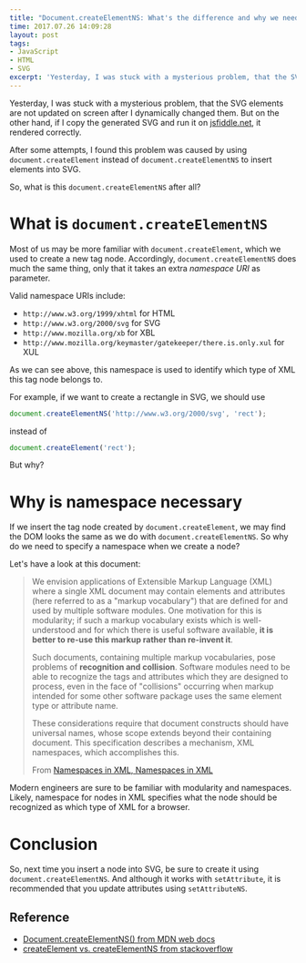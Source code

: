 ```yaml
---
title: "Document.createElementNS: What's the difference and why we need it"
time: 2017.07.26 14:09:28
layout: post
tags:
- JavaScript
- HTML
- SVG
excerpt: 'Yesterday, I was stuck with a mysterious problem, that the SVG elements are not updated on screen after I dynamically changed them. But on the other hand, if I copy the generated SVG and run it on [jsfiddle.net](http://jsfiddle.net), it rendered correctly. After some attempts, I found this problem was caused by using `document.createElement` instead of `document.createElementNS` to insert elements into SVG. So, what is this `document.createElementNS` after all?'
---
```


Yesterday, I was stuck with a mysterious problem, that the SVG elements are not updated on screen after I dynamically changed them. But on the other hand, if I copy the generated SVG and run it on [jsfiddle.net](http://jsfiddle.net), it rendered correctly.

After some attempts, I found this problem was caused by using `document.createElement` instead of `document.createElementNS` to insert elements into SVG.

So, what is this `document.createElementNS` after all?

# What is `document.createElementNS`

Most of us may be more familiar with `document.createElement`, which we used to create a new tag node. Accordingly, `document.createElementNS` does much the same thing, only that it takes an extra *namespace URI* as parameter.

Valid namespace URIs include:

- `http://www.w3.org/1999/xhtml` for HTML
- `http://www.w3.org/2000/svg` for SVG
- `http://www.mozilla.org/xb` for XBL
- `http://www.mozilla.org/keymaster/gatekeeper/there.is.only.xul` for XUL

As we can see above, this namespace is used to identify which type of XML this tag node belongs to.

For example, if we want to create a rectangle in SVG, we should use

```js
document.createElementNS('http://www.w3.org/2000/svg', 'rect');
```

instead of

```js
document.createElement('rect');
```

But why?

# Why is namespace necessary

If we insert the tag node created by `document.createElement`, we may find the DOM looks the same as we do with `document.createElementNS`. So why do we need to specify a namespace when we create a node?

Let's have a look at this document:

> We envision applications of Extensible Markup Language (XML) where a single XML document may contain elements and attributes (here referred to as a "markup vocabulary") that are defined for and used by multiple software modules. One motivation for this is modularity; if such a markup vocabulary exists which is well-understood and for which there is useful software available, **it is better to re-use this markup rather than re-invent it**.
>
> Such documents, containing multiple markup vocabularies, pose problems of **recognition and collision**. Software modules need to be able to recognize the tags and attributes which they are designed to process, even in the face of "collisions" occurring when markup intended for some other software package uses the same element type or attribute name.
>
> These considerations require that document constructs should have universal names, whose scope extends beyond their containing document. This specification describes a mechanism, XML namespaces, which accomplishes this.
>
> From [Namespaces in XML, Namespaces in XML](https://www.w3.org/TR/1999/REC-xml-names-19990114/)

Modern engineers are sure to be familiar with modularity and namespaces. Likely, namespace for nodes in XML specifies what the node should be recognized as which type of XML for a browser.

# Conclusion

So, next time you insert a node into SVG, be sure to create it using `document.createElementNS`. And although it works with `setAttribute`, it is recommended that you update attributes using `setAttributeNS`.

## Reference

- [Document.createElementNS() from MDN web docs](https://developer.mozilla.org/en-US/docs/Web/API/Document/createElementNS)
- [createElement vs. createElementNS from stackoverflow](https://stackoverflow.com/questions/8173217/createelement-vs-createelementns/8173365#8173365)

